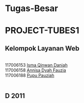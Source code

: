 Tugas-Besar
===========
PROJECT-TUBES1
==============

<H2>Kelompok Layanan Web</h2>
<br />
<a href="https://avatars0.githubusercontent.com/u/7277073?s=400"></a>
117006153 <a href="https://github.com/IsmaQinwanDaniah">Isma Qinwan Daniah</a>
<br />
117006158 <a href="https://github.com/AnnisaDF">Annisa Dyah Fauzia</a>
<br />
117006188 <a href="https://github.com/PupuPauziah">Pupu Pauziah</a>
<br />
<br />

<h2>D 2011</h2>
